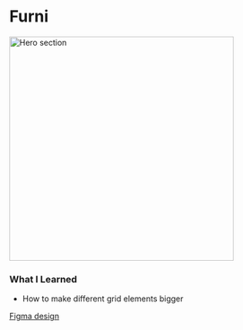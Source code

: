 # Furni


<img width="400" alt="Hero section" src="https://github.com/DinoZoidDev/furni/assets/38674879/491ba40c-f79d-45db-b1a1-578208cf70f2">

### What I Learned

- How to make different grid elements bigger

[Figma design](<https://www.figma.com/file/jRG9SgOe5qaC9gj1NNxls9/Furniture-Website--Landing-Page-UI-Design-(Community)>)

